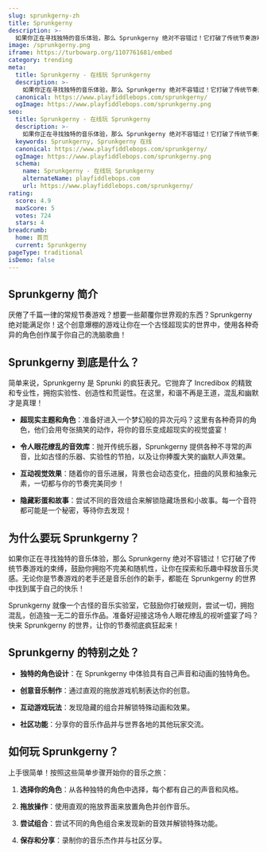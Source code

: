 ```yaml
---
slug: sprunkgerny-zh
title: Sprunkgerny
description: >-
  如果你正在寻找独特的音乐体验，那么 Sprunkgerny 绝对不容错过！它打破了传统节奏游戏的束缚，鼓励你拥抱不完美和随机性，让你在探索和乐趣中释放音乐灵感。
image: /sprunkgerny.png
iframe: https://turbowarp.org/1107761681/embed
category: trending
meta:
  title: Sprunkgerny - 在线玩 Sprunkgerny
  description: >-
    如果你正在寻找独特的音乐体验，那么 Sprunkgerny 绝对不容错过！它打破了传统节奏游戏的束缚，鼓励你拥抱不完美和随机性，让你在探索和乐趣中释放音乐灵感。
  canonical: https://www.playfiddlebops.com/sprunkgerny/
  ogImage: https://www.playfiddlebops.com/sprunkgerny.png
seo:
  title: Sprunkgerny - 在线玩 Sprunkgerny
  description: >-
    如果你正在寻找独特的音乐体验，那么 Sprunkgerny 绝对不容错过！它打破了传统节奏游戏的束缚，鼓励你拥抱不完美和随机性，让你在探索和乐趣中释放音乐灵感。
  keywords: Sprunkgerny, Sprunkgerny 在线
  canonical: https://www.playfiddlebops.com/sprunkgerny/
  ogImage: https://www.playfiddlebops.com/sprunkgerny.png
  schema:
    name: Sprunkgerny - 在线玩 Sprunkgerny
    alternateName: playfiddlebops.com
    url: https://www.playfiddlebops.com/sprunkgerny/
rating:
  score: 4.9
  maxScore: 5
  votes: 724
  stars: 4
breadcrumb:
  home: 首页
  current: Sprunkgerny
pageType: traditional
isDemo: false
---
```


## Sprunkgerny 简介

厌倦了千篇一律的常规节奏游戏？想要一些颠覆你世界观的东西？Sprunkgerny 绝对能满足你！这个创意爆棚的游戏让你在一个古怪超现实的世界中，使用各种奇异的角色创作属于你自己的洗脑歌曲！

## Sprunkgerny 到底是什么？

简单来说，Sprunkgerny 是 Sprunki 的疯狂表兄。它抛弃了 Incredibox 的精致和专业性，拥抱实验性、创造性和荒诞性。在这里，和谐不再是王道，混乱和幽默才是真理！

- **超现实主题和角色**：准备好进入一个梦幻般的异次元吗？这里有各种奇异的角色，他们会用夸张搞笑的动作，将你的音乐变成超现实的视觉盛宴！

- **令人眼花缭乱的音效库**：抛开传统乐器，Sprunkgerny 提供各种不寻常的声音，比如古怪的乐器、实验性的节拍，以及让你捧腹大笑的幽默人声效果。

- **互动视觉效果**：随着你的音乐进展，背景也会动态变化，扭曲的风景和抽象元素，一切都与你的节奏完美同步！

- **隐藏彩蛋和故事**：尝试不同的音效组合来解锁隐藏场景和小故事。每一个音符都可能是一个秘密，等待你去发现！

## 为什么要玩 Sprunkgerny？

如果你正在寻找独特的音乐体验，那么 Sprunkgerny 绝对不容错过！它打破了传统节奏游戏的束缚，鼓励你拥抱不完美和随机性，让你在探索和乐趣中释放音乐灵感。无论你是节奏游戏的老手还是音乐创作的新手，都能在 Sprunkgerny 的世界中找到属于自己的快乐！

Sprunkgerny 就像一个古怪的音乐实验室，它鼓励你打破规则，尝试一切，拥抱混乱，创造独一无二的音乐作品。准备好迎接这场令人眼花缭乱的视听盛宴了吗？快来 Sprunkgerny 的世界，让你的节奏彻底疯狂起来！

## Sprunkgerny 的特别之处？

- **独特的角色设计**：在 Sprunkgerny 中体验具有自己声音和动画的独特角色。

- **创意音乐制作**：通过直观的拖放游戏机制表达你的创意。

- **互动游戏玩法**：发现隐藏的组合并解锁特殊动画和效果。

- **社区功能**：分享你的音乐作品并与世界各地的其他玩家交流。

## 如何玩 Sprunkgerny？

上手很简单！按照这些简单步骤开始你的音乐之旅：

1. **选择你的角色**：从各种独特的角色中选择，每个都有自己的声音和风格。

1. **拖放操作**：使用直观的拖放界面来放置角色并创作音乐。

1. **尝试组合**：尝试不同的角色组合来发现新的音效并解锁特殊功能。

1. **保存和分享**：录制你的音乐杰作并与社区分享。